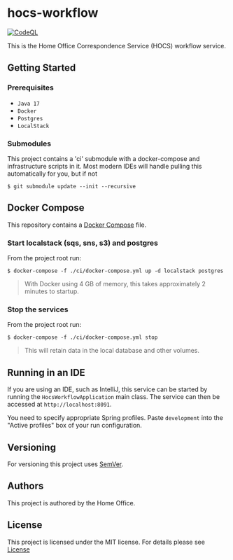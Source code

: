 # hocs-workflow

[![CodeQL](https://github.com/UKHomeOffice/hocs-workflow/actions/workflows/codeql-analysis.yml/badge.svg)](https://github.com/UKHomeOffice/hocs-workflow/actions/workflows/codeql-analysis.yml)

This is the Home Office Correspondence Service (HOCS) workflow service.

## Getting Started

### Prerequisites

* ```Java 17```
* ```Docker```
* ```Postgres```
* ```LocalStack```

### Submodules

This project contains a 'ci' submodule with a docker-compose and infrastructure scripts in it.
Most modern IDEs will handle pulling this automatically for you, but if not

```console
$ git submodule update --init --recursive
```

## Docker Compose

This repository contains a [Docker Compose](https://docs.docker.com/compose/)
file.

### Start localstack (sqs, sns, s3) and postgres
From the project root run:
```console
$ docker-compose -f ./ci/docker-compose.yml up -d localstack postgres
```

> With Docker using 4 GB of memory, this takes approximately 2 minutes to startup.

### Stop the services
From the project root run:
```console
$ docker-compose -f ./ci/docker-compose.yml stop
```
> This will retain data in the local database and other volumes.

## Running in an IDE

If you are using an IDE, such as IntelliJ, this service can be started by running the ```HocsWorkflowApplication``` main class.
The service can then be accessed at ```http://localhost:8091```.

You need to specify appropriate Spring profiles.
Paste `development` into the "Active profiles" box of your run configuration.

## Versioning

For versioning this project uses [SemVer](https://semver.org/).

## Authors

This project is authored by the Home Office.

## License

This project is licensed under the MIT license. For details please see [License](LICENSE)
